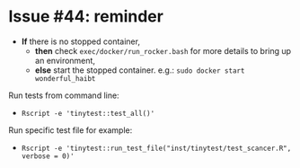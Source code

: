 
# Issue #44: reminder

* **If** there is no stopped container,
  * **then** check ```exec/docker/run_rocker.bash``` for more details to bring up an environment,
  * **else** start the stopped container. e.g.: ```sudo docker start wonderful_haibt```

Run tests from command line:
* ```Rscript -e 'tinytest::test_all()'```

Run specific test file for example:
* ```Rscript -e 'tinytest::run_test_file("inst/tinytest/test_scancer.R", verbose = 0)'```

